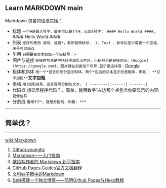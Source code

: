 
## Learn MARKDOWN main ##

Markdown 包含的语法包括：

- 标题		`一个#是最大号字，最多可以是7个#，比如4号字： #### Hello World ####,` #### Hello World ####
- 列表		`无序列表用-减号，或者*，有序按照标号： 1. Test ，标号后至少需要一个空格，序号可以级连`
- 引用		`只需要在文本前加一个尖括号：>`
- 图片与链接	`链接的写法是中括号里填显示内容，小括号里是链接地址，[Google](https://google.com)，图片就在前面加个叹号,显示是这样滴：`[Google](https://www.google.com)
- 粗体和斜体	`用一个*包含的部分显示斜体，两个*包含的文本显示的是粗体，例如： **文字加粗**`**文字加粗**
- 表格		`用|线和减号，还有冒号分割的文本， | --------|:-----:| ------:|`
- 代码框		想显示程序代码？，简单，就用数字1左边那个点包含你要显示的内容:`就像这样`
- 分割线		`连续3个*，就是分割线，你看: ***`

***

## **简单伐？** ##

***

[wiki Markdown](https://zh.wikipedia.org/wiki/Markdown)

1.	[Github:younghz](http://younghz.github.io/Markdown/)
2.	[Markdown——入门指南](https://www.jianshu.com/p/1e402922ee32)
3.	[献给写作者的 Markdown 新手指南](https://www.jianshu.com/p/q81RER)
4.	[GitHub Pages Guides官方文档翻译](https://www.jianshu.com/p/573b7f8461d0)
5.	[文科妹子眼中的Markdown](https://www.zhihu.com/question/20070065)
6.	[如何搭建一个独立博客——简明Github Pages与Hexo教程](https://www.jianshu.com/p/141abf1700da?utm_campaign=maleskine&utm_content=note&utm_medium=seo_notes&utm_source=recommendation)




